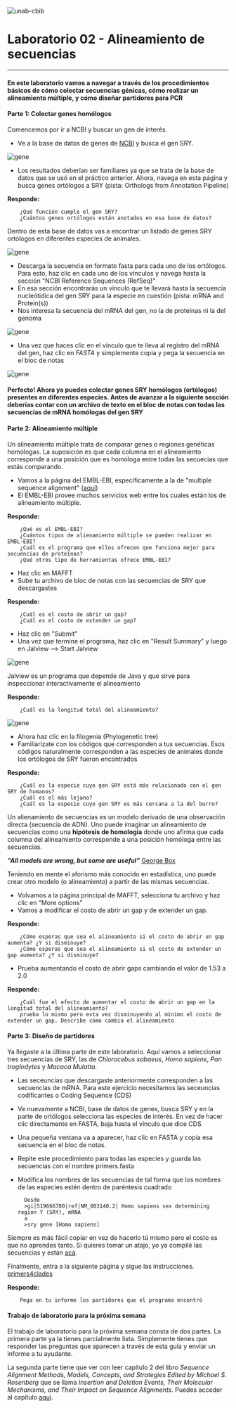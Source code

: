 ![unab-cbib](https://github.com/bioinf-biotec/labs_bioinf/blob/master/images/unabcbibhorizontal.png?raw=true)

# Laboratorio 02 - Alineamiento de secuencias
-------------------------

#### En este laboratorio vamos a navegar a través de los procedimientos básicos de cómo colectar secuencias génicas, cómo realizar un alineamiento múltiple, y cómo diseñar partidores para PCR

#### Parte 1: Colectar genes homólogos

Comencemos por ir a NCBI y buscar un gen de interés.

- Ve a la base  de datos de genes de [NCBI](http://www.ncbi.nlm.nih.gov/gene) y busca el gen SRY.  

![gene](https://github.com/bioinf-biotec/labs_bioinf/blob/master/images/sry_gene.png?raw=true)

- Los resultados deberían ser familiares ya que se trata de la base de datos que se usó en el práctico anterior. Ahora, navega en esta página y busca genes ortólogos a SRY (pista: Orthologs from Annotation Pipeline)

**Responde:**  
		
		¿Qué función cumple el gen SRY?
		¿Cuántos genes ortólogos están anotados en esa base de datos?

Dentro de esta base de datos vas a encontrar un listado de genes SRY ortólogos en diferentes especies de animales. 

![gene](https://github.com/bioinf-biotec/labs_bioinf/blob/master/images/orto.png?raw=true)

- Descarga la secuencia en formato fasta para cada uno de los ortólogos. Para esto, haz clic en cada uno de los vínculos y navega hasta la sección "NCBI Reference Sequences (RefSeq)"
- En esa sección encontrarás un vínculo que te llevará hasta la secuencia nucleótidica del gen SRY para la especie en cuestión (pista: mRNA and Protein(s))   
- Nos interesa la secuencia del mRNA del gen, no la de proteínas ni la del genoma

![gene](https://github.com/bioinf-biotec/labs_bioinf/blob/master/images/down_sry.png?raw=true)

- Una vez que haces clic en el vínculo que te lleva al registro del mRNA del gen, haz clic en *FASTA* y simplemente copia y pega la secuencia en el bloc de notas

![gene](https://github.com/bioinf-biotec/labs_bioinf/blob/master/images/fasta.png?raw=true)

#### Perfecto! Ahora ya puedes colectar genes SRY homólogos (ortólogos) presentes en diferentes especies. Antes de avanzar a la siguiente sección deberías contar con un archivo de texto en el bloc de notas con todas las secuencias de mRNA homólogas del gen SRY

#### Parte 2: Alineamiento múltiple

Un alineamiento múltiple trata de comparar genes o regiones genéticas homólogas. La suposición es que cada columna en el alineamiento corresponde a una posición que es homóloga entre todas las secuecias que estás comparando.

- Vamos a la página del EMBL-EBI, específicamente a la de "multiple sequence alignment" ([aquí](http://www.ebi.ac.uk/Tools/msa/))
- El EMBL-EBI provee muchos servicios web entre los cuales están los de alineamiento múltiple. 

**Responde:**  
		
		¿Qué es el EMBL-EBI?
		¿Cuántos tipos de alienamiento múltiple se pueden realizar en EMBL-EBI?
		¿Cuál es el programa que ellos ofrecen que funciona mejor para secuencias de proteínas?
		¿Qué otros tipo de herramientas ofrece EMBL-EBI?

- Haz clic en MAFFT   
- Sube tu archivo de bloc de notas con las secuencias de SRY que descargastes

**Responde:**  
		
		¿Cuál es el costo de abrir un gap?
		¿Cuál es el costo de extender un gap?
		
- Haz clic en "Submit"
- Una vez que termine el programa, haz clic en "Result Summary" y luego en Jalview --> Start Jalview

![gene](https://github.com/bioinf-biotec/labs_bioinf/blob/master/images/mafft.png?raw=true)

Jalview es un programa que depende de Java y que sirve para inspeccionar interactivamente el alineamiento

**Responde:**  
		
		¿Cuál es la longitud total del alineamiento?

![gene](https://github.com/bioinf-biotec/labs_bioinf/blob/master/images/jalview.png?raw=true)

- Ahora haz clic en la filogenia (Phylogenetic tree)
- Familiarizate con los códigos que corresponden a tus secuencias. Esos códigos naturalmente corresponden a las especies de animales donde los ortólogos de SRY fueron encontrados   

**Responde:**  
		
		¿Cuál es la especie cuyo gen SRY está más relacionado con el gen SRY de humanos?
		¿Cuál es el más lejano?
		¿Cuál es la especie cuyo gen SRY es más cercana a la del burro?

Un alienamiento de secuencias es un modelo derivado de una observación directa (secuencia de ADN). Uno puede imaginar un alineamiento de secuencias como una **hipótesis de homología** donde uno afirma que cada columna del alineamiento corresponde a una posición homóloga entre las secuencias.

***"All models are wrong, but some are useful"*** [George Box](http://www.tandfonline.com/doi/abs/10.1080/01621459.1976.10480949)

Teniendo en mente el aforismo más conocido en estadística, uno puede crear otro modelo (o alineamiento) a partir de las mismas secuencias.

- Volvamos a la página principal de MAFFT, selecciona tu archivo y haz clic en "More options"
- Vamos a modificar el costo de abrir un gap y de extender un gap.

**Responde:**  
		
		¿Cómo esperas que sea el alineamiento si el costo de abrir un gap aumenta? ¿Y si disminuye?
		¿Cómo esperas que sea el alineamiento si el costo de extender un gap aumenta? ¿Y si disminuye?

- Prueba aumentando el costo de abrir gaps cambiando el valor de 1.53 a 2.0

**Responde:**  
		
		¿Cuál fue el efecto de aumentar el costo de abrir un gap en la longitud total del alineamiento?
		prueba lo mismo pero esta vez disminuyendo al mínimo el costo de extender un gap. Describe cómo cambia el alineamiento

#### Parte 3: Diseño de partidores

Ya llegaste a la última parte de este laboratorio. Aquí vamos a seleccionar tres secuencias de SRY, las de *Chlorocebus sabaeus*, *Homo sapiens*, *Pan troglodytes* y *Macaca Mulatta*.

- Las seceuncias que descargaste anteriormente corresponden a las secuencias de mRNA. Para este ejercicio necesitamos las seceuncias codificantes o Coding Sequence (CDS)
- Ve nuevamente a NCBI, base de datos de genes, busca SRY y en la parte de ortólogos selecciona las especies de interés. En vez de hacer clic directamente en FASTA, baja hasta el vínculo que dice CDS
- Una pequeña ventana va a aparecer, haz clic en FASTA y copia esa secuencia en el bloc de notas.
- Repite este procedimiento para todas las especies y guarda las secuencias con el nombre primers.fasta
- Modifica los nombres de las secuencias de tal forma que los nombres de las especies estén dentro de paréntesis cuadrado

		Desde
		>gi|519666780|ref|NM_003140.2| Homo sapiens sex determining region Y (SRY), mRNA
		a
		>sry gene [Homo sapiens]

Siempre es más fácil copiar en vez de hacerlo tú mismo pero el costo es que no aprendes tanto. Si quieres tomar un atajo, yo ya compilé las secuencias y están [acá](https://raw.githubusercontent.com/bioinf-biotec/labs_bioinf/master/primers.fasta).

Finalmente, entra a la siguiente página y sigue las instrucciones. [primers4clades](http://maya.ccg.unam.mx/primers4clades/index.html)

**Responde:**  
		
		Pega en tu informe los partidores que el programa encontró

#### Trabajo de laboratorio para la próxima semana

El trabajo de laboratorio para la próxima semana consta de dos partes. La primera parte ya la tienes parcialmente lista. Simplemente tienes que responder las preguntas que aparecen a través de esta guía y enviar un informe a tu ayudante.

La segunda parte tiene que ver con leer capítulo 2 del libro *Sequence Alignment
Methods, Models, Concepts, and Strategies Edited by Michael S. Rosenberg* que se llama *Insertion and Deletion Events, Their Molecular Mechanisms, and Their Impact on Sequence Alignments*. Puedes acceder al capítulo [aquí](https://github.com/bioinf-biotec/labs_bioinf/raw/master/Chapter2from_MichaelSRosenberg_Sequence_Alignment_Methods_Models_Concepts_and_Strategies_UniversityCaliforniaPress_2009.pdf).


